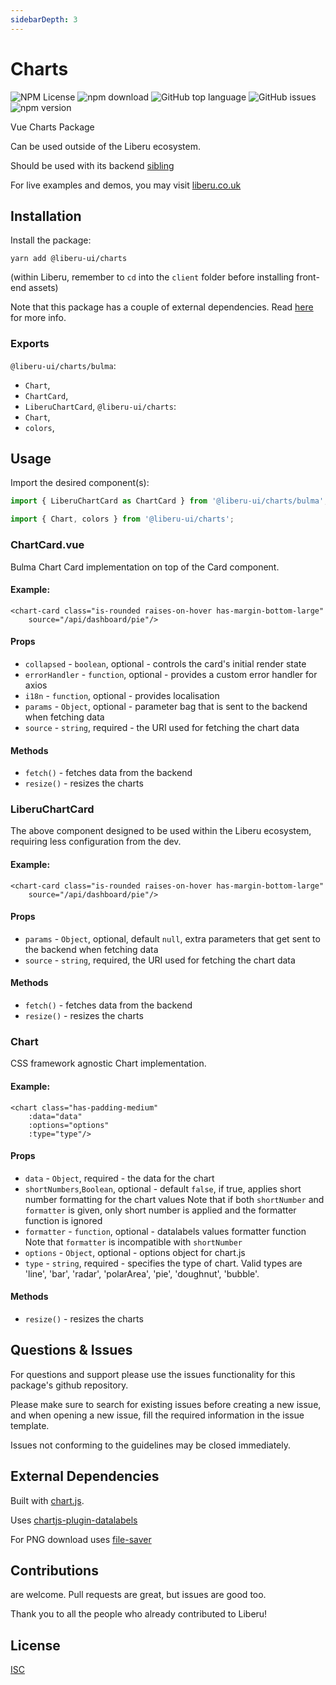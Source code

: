 ```yaml
---
sidebarDepth: 3
---
```


# Charts

![NPM License](https://img.shields.io/npm/l/@liberu-ui/charts.svg)
![npm download](https://img.shields.io/npm/dm/@liberu-ui/charts.svg)
![GitHub top language](https://img.shields.io/github/languages/top/liberu-ui/charts.svg)
![GitHub issues](https://img.shields.io/github/issues/liberu-ui/charts.svg)
![npm version](https://img.shields.io/npm/v/@liberu-ui/charts.svg)

Vue Charts Package

Can be used outside of the Liberu ecosystem.

Should be used with its backend [sibling](https://github.com/laravel-liberu/Charts)

For live examples and demos, you may visit [liberu.co.uk](https://www.liberu.co.uk)

## Installation

Install the package:
```
yarn add @liberu-ui/charts
```

(within Liberu, remember to `cd` into the `client` folder before installing front-end assets)

Note that this package has a couple of external dependencies. 
Read [here](https://docs.liberu.co.uk/frontend/#other-dependencies) for more info.

### Exports

`@liberu-ui/charts/bulma`:
- `Chart`,
- `ChartCard`,
- `LiberuChartCard`,
`@liberu-ui/charts`:
- `Chart`,
- `colors`,

## Usage
Import the desired component(s):
```js
import { LiberuChartCard as ChartCard } from '@liberu-ui/charts/bulma';
```

```js
import { Chart, colors } from '@liberu-ui/charts';
```

### ChartCard.vue

Bulma Chart Card implementation on top of the Card component.

#### Example:
```vue
<chart-card class="is-rounded raises-on-hover has-margin-bottom-large"
    source="/api/dashboard/pie"/>
```

#### Props
- `collapsed` - `boolean`, optional - controls the card's initial render state
- `errorHandler` - `function`, optional - provides a custom error handler for axios
- `i18n` - `function`, optional - provides localisation
- `params` - `Object`, optional - parameter bag that is sent to the backend when fetching data
- `source` - `string`, required - the URI used for fetching the chart data
 
#### Methods
- `fetch()` - fetches data from the backend
- `resize()` - resizes the charts

### LiberuChartCard

The above component designed to be used within the Liberu ecosystem, requiring less configuration from the dev. 

#### Example:
```vue
<chart-card class="is-rounded raises-on-hover has-margin-bottom-large"
    source="/api/dashboard/pie"/>
```

#### Props
- `params` - `Object`, optional, default `null`, extra parameters that get sent to the backend when fetching data
- `source` - `string`, required, the URI used for fetching the chart data

#### Methods
- `fetch()` - fetches data from the backend
- `resize()` - resizes the charts

### Chart

CSS framework agnostic Chart implementation.

#### Example:
```vue
<chart class="has-padding-medium"
    :data="data"
    :options="options"
    :type="type"/>
```

#### Props
- `data` - `Object`, required - the data for the chart
- `shortNumbers`,`Boolean`, optional - default `false`, if true, applies short number formatting for the chart values
    Note that if both `shortNumber` and `formatter` is given, only short number is applied and the formatter 
    function is ignored
- `formatter` - `function`, optional - datalabels values formatter function
    Note that `formatter` is incompatible with `shortNumber` 
- `options` - `Object`, optional - options object for chart.js
- `type` - `string`, required - specifies the type of chart.  Valid types are 'line', 'bar', 'radar', 'polarArea', 'pie', 'doughnut', 'bubble'.
 
#### Methods
- `resize()` - resizes the charts

## Questions & Issues

For questions and support please use the issues functionality
for this package's github repository.

Please make sure to search for existing issues before creating a new issue,
and when opening a new issue, fill the required information in the issue template.

Issues not conforming to the guidelines may be closed immediately.

## External Dependencies

Built with [chart.js](https://www.chartjs.org/docs/latest/).

Uses [chartjs-plugin-datalabels](https://chartjs-plugin-datalabels.netlify.com/)

For PNG download uses [file-saver](https://github.com/eligrey/FileSaver.js#readme)

## Contributions

are welcome. Pull requests are great, but issues are good too.

Thank you to all the people who already contributed to Liberu!

## License

[ISC](https://opliberuurce.org/licenses/ISC)

